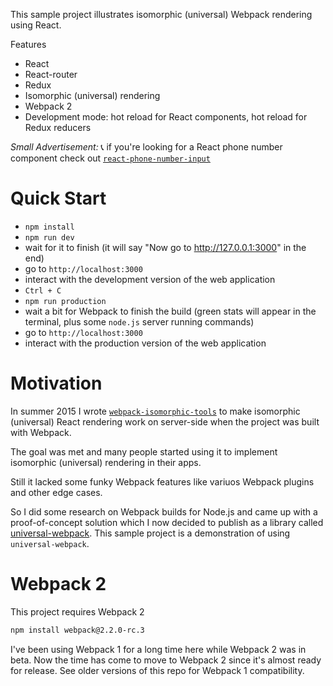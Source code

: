 This sample project illustrates isomorphic (universal) Webpack rendering using React.

Features

* React
* React-router
* Redux
* Isomorphic (universal) rendering
* Webpack 2
* Development mode: hot reload for React components, hot reload for Redux reducers

*Small Advertisement:* 📞 if you're looking for a React phone number component check out [`react-phone-number-input`](http://halt-hammerzeit.github.io/react-phone-number-input/)

Quick Start
===========

* `npm install`
* `npm run dev`
* wait for it to finish (it will say "Now go to http://127.0.0.1:3000" in the end)
* go to `http://localhost:3000`
* interact with the development version of the web application
* `Ctrl + C`
* `npm run production`
* wait a bit for Webpack to finish the build (green stats will appear in the terminal, plus some `node.js` server running commands)
* go to `http://localhost:3000`
* interact with the production version of the web application

Motivation
==========

In summer 2015 I wrote [`webpack-isomorphic-tools`](https://github.com/halt-hammerzeit/webpack-isomorphic-tools) to make isomorphic (universal) React rendering work on server-side when the project was built with Webpack.

The goal was met and many people started using it to implement isomorphic (universal) rendering in their apps.

Still it lacked some funky Webpack features like variuos Webpack plugins and other edge cases.

So I did some research on Webpack builds for Node.js and came up with a proof-of-concept solution which I now decided to publish as a library called [universal-webpack](https://github.com/halt-hammerzeit/universal-webpack). This sample project is a demonstration of using `universal-webpack`.

Webpack 2
================

This project requires Webpack 2

```sh
npm install webpack@2.2.0-rc.3
```

I've been using Webpack 1 for a long time here while Webpack 2 was in beta. Now the time has come to move to Webpack 2 since it's almost ready for release. See older versions of this repo for Webpack 1 compatibility.